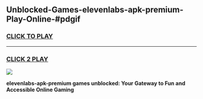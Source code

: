 
## Unblocked-Games-elevenlabs-apk-premium-Play-Online-#pdgif
<h3>
<a href="https://premium.freeplayer.one?title=elevenlabs-apk-premium&ref=27F">CLICK TO PLAY</a></h3>
<hr>

<h3>
<a href="https://premium.freeplayer.one?title=elevenlabs-apk-premium&ref=27F">CLICK 2 PLAY</a>
  
</h3>

<a href="https://premium.freeplayer.one?title=elevenlabs-apk-premium&ref=27F"><img src="https://clearcache.store/games.png"></a>


**elevenlabs-apk-premium games unblocked: Your Gateway to Fun and Accessible Online Gaming**
